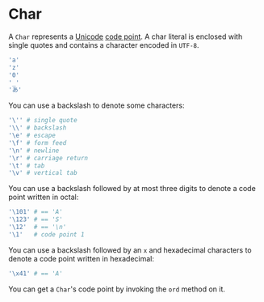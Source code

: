 # Char

A `Char` represents a [Unicode](http://en.wikipedia.org/wiki/Unicode) [code point](http://en.wikipedia.org/wiki/Code_point). A char literal is enclosed with single quotes and contains a character encoded in `UTF-8`.

``` ruby
'a'
'z'
'0'
'_'
'あ'
```

You can use a backslash to denote some characters:

``` ruby
'\'' # single quote
'\\' # backslash
'\e' # escape
'\f' # form feed
'\n' # newline
'\r' # carriage return
'\t' # tab
'\v' # vertical tab
```

You can use a backslash followed by at most three digits to denote a code point written in octal:

``` ruby
'\101' # == 'A'
'\123' # == 'S'
'\12'  # == '\n'
'\1'   # code point 1
```

You can use a backslash followed by an `x` and hexadecimal characters to denote a code point written in hexadecimal:

``` ruby
'\x41' # == 'A'
```

You can get a `Char`'s code point by invoking the `ord` method on it.
